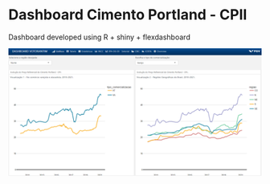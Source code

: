 # Dashboard Cimento Portland - CPII

Dashboard developed using R + shiny + flexdashboard

![image](page1.png)
